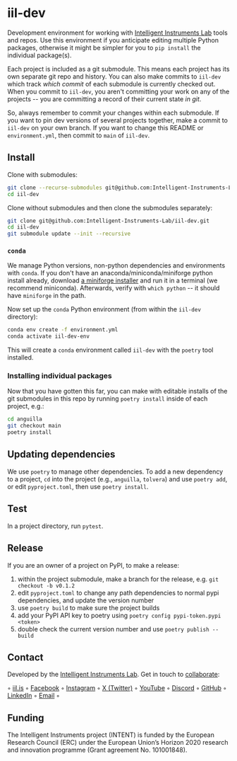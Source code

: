# iil-dev

Development environment for working with [Intelligent Instruments Lab](https://iil.is) tools and repos. Use this environment if you anticipate editing multiple Python packages, otherwise it might be simpler for you to `pip install` the individual package(s).

Each project is included as a git submodule. This means each project has its own separate git repo and history. You can also make commits to `iil-dev` which track *which commit* of each submodule is currently checked out. When you commit to `iil-dev`, you aren't committing your work on any of the projects -- you are committing a record of their current state *in git*.

So, always remember to commit your changes within each submodule. If you want to pin dev versions of several projects together, make a commit to `iil-dev` on your own branch. If you want to change this README or `environment.yml`, then commit to `main` of `iil-dev`.

## Install

Clone with submodules:

```sh
git clone --recurse-submodules git@github.com:Intelligent-Instruments-Lab/iil-dev.git
cd iil-dev
```

Clone without submodules and then clone the submodules separately:

```sh
git clone git@github.com:Intelligent-Instruments-Lab/iil-dev.git
cd iil-dev
git submodule update --init --recursive
```

### `conda`

We manage Python versions, non-python dependencies and environments with `conda`. If you don't have an anaconda/miniconda/miniforge python install already, download [a miniforge installer](https://github.com/conda-forge/miniforge) and run it in a terminal (we recommend miniconda). Afterwards, verify with `which python` -- it should have `miniforge` in the path.

Now set up the `conda` Python environment (from within the `iil-dev` directory):

```sh
conda env create -f environment.yml
conda activate iil-dev-env
```

This will create a `conda` environment called `iil-dev` with the `poetry` tool installed.

### Installing individual packages

Now that you have gotten this far, you can make with editable installs of the git submodules in this repo by running `poetry install` inside of each project, e.g.:

```sh
cd anguilla
git checkout main
poetry install
```

## Updating dependencies

We use `poetry` to manage other dependencies. To add a new dependency to a project, `cd` into the project (e.g., `anguilla`, `tolvera`) and use `poetry add`, or edit `pyproject.toml`, then use `poetry install`.

## Test

In a project directory, run `pytest`.

## Release

If you are an owner of a project on PyPI, to make a release:

1. within the project submodule, make a branch for the release, e.g. `git checkout -b v0.1.2`
2. edit `pyproject.toml` to change any path dependencies to normal pypi dependencies, and update the version number
3. use `poetry build` to make sure the project builds
4. add your PyPI API key to poetry using `poetry config pypi-token.pypi <token>`
5. double check the current version number and use `poetry publish --build`


## Contact

Developed by the [Intelligent Instruments Lab](https://iil.is/about). Get in touch to [collaborate](https://iil.is/collaborate):

 ◦ <a href="https://iil.is" target="_blank" rel="noopener" title="Intelligent Instrumets Lab">iil.is</a> ◦ 
<a href="https://facebook.com/intelligentinstrumentslab" target="_blank" rel="noopener" title="facebook.com">Facebook</a> ◦ 
<a href="https://instagram.com/intelligentinstruments" target="_blank" rel="noopener" title="instagram.com">Instagram</a> ◦ 
<a href="https://x.com/_iil_is" target="_blank" rel="noopener" title="x.com">X (Twitter)</a> ◦ 
<a href="https://youtube.com/@IntelligentInstruments" target="_blank" rel="noopener" title="youtube.com">YouTube</a> ◦ 
<a href="https://discord.gg/fY9GYMebtJ" target="_blank" rel="noopener" title="discord.gg">Discord</a> ◦ 
<a href="https://github.com/intelligent-instruments-lab" target="_blank" rel="noopener" title="github.com">GitHub</a> ◦ 
<a href="https://www.linkedin.com/company/intelligent-instruments-lab" target="_blank" rel="noopener" title="www.linkedin.com">LinkedIn</a> ◦ 
<a href="mailto:iil@lhi.is" target="_blank" rel="noopener" title="">Email</a> ◦ 

## Funding

The Intelligent Instruments project (INTENT) is funded by the European Research Council (ERC) under the European Union’s Horizon 2020 research and innovation programme (Grant agreement No. 101001848).
